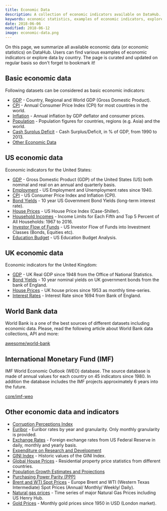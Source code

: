 ```yaml
---
title: Economic Data
description: A collection of economic indicators available on DataHub.
keywords: economic statistics, examples of economic indicators, explore data by country, basic economic indicators, US economic data, UK economic data, World Bank data
date: 2018-06-06
modified: 2018-06-12
image: economic-data.png
---
```


On this page, we summarize all available economic data (or economic statistics) on DataHub. Users can find various examples of economic indicators or explore data by country. The page is curated and updated on regular basis so don't forget to bookmark it!

## Basic economic data

Following datasets can be considered as basic economic indicators:

* [GDP](https://datahub.io/core/gdp) - Country, Regional and World GDP (Gross Domestic Product).
* [CPI](https://datahub.io/core/cpi) - Annual Consumer Price Index (CPI) for most countries in the world.
* [Inflation](https://datahub.io/core/inflation) - Annual inflation by GDP deflator and consumer prices.
* [Population](https://datahub.io/core/population) - Population figures for countries, regions (e.g. Asia) and the world.
* [Cash Surplus Deficit](https://datahub.io/core/cash-surplus-deficit) - Cash Surplus/Deficit, in % of GDP, from 1990 to 2013.
* [Other Economic Data](#other-economic-data-and-indicators)

## US economic data

Economic indicators for the United States:

* [GDP](https://datahub.io/core/gdp-us) - Gross Domestic Product (GDP) of the United States (US) both nominal and real on an annual and quarterly basis.
* [Employment](https://datahub.io/core/employment-us) - US Employment and Unemployment rates since 1940.
* [CPI](https://datahub.io/core/cpi-us) - US Consumer Price Index and Inflation (CPI).
* [Bond Yields](https://datahub.io/core/bond-yields-us-10y) - 10 year US Government Bond Yields (long-term interest rate).
* [House Prices](https://datahub.io/core/house-prices-us) - US House Price Index (Case-Shiller).
* [Household Incomes](https://datahub.io/core/household-income-us-historical) - Income Limits for Each Fifth and Top 5 Percent of All Households: 1967 to 2016.
* [Investor Flow of Funds](https://datahub.io/core/investor-flow-of-funds-us) - US Investor Flow of Funds into Investment Classes (Bonds, Equities etc).
* [Education Budget](https://datahub.io/core/usa-education-budget-analysis) - US Education Budget Analysis.

## UK economic data

Economic indicators for the United Kingdom:

* [GDP](https://datahub.io/core/gdp-uk) - UK Real GDP since 1948 from the Office of National Statistics.
* [Bond Yields](https://datahub.io/core/bond-yields-uk-10y) - 10 year nominal yields on UK government bonds from the bank of England.
* [House Prices](https://datahub.io/core/house-prices-uk) - UK house prices since 1953 as monthly time-series.
* [Interest Rates](https://datahub.io/core/interest-rates-gb) - Interest Rate since 1694 from Bank of England.

## World Bank data

World Bank is a one of the best sources of different datasets including economic data. Please, read the following article about World Bank data collections, API and more:

[awesome/world-bank](https://datahub.io/world-bank)

## International Monetary Fund (IMF)

IMF World Economic Outlook (WEO) database. The source database is made of annual values for each country on 45 indicators since 1980. In addition the database includes the IMF projects approximately 6 years into the future.

[core/imf-weo](https://datahub.io/core/imf-weo)

## Other economic data and indicators

* [Corruption Perceptions Index](https://datahub.io/core/corruption-perceptions-index)
* [Euribor](https://datahub.io/core/euribor) - Euribor rates by year and granularity. Only monthly granularity is provided.
* [Exchange Rates](https://datahub.io/core/exchange-rates) - Foreign exchange rates from US Federal Reserve in daily, monthly and yearly basis.
* [Expenditure on Research and Development](https://datahub.io/core/expenditure-on-research-and-development)
* [GINI Index](https://datahub.io/core/gini-index) - Historic values of the GINI Index.
* [Global House Prices](https://datahub.io/core/house-prices-global) - Residential property price statistics from different countries.
* [Population Growth Estimates and Projections](https://datahub.io/core/population-growth-estimates-and-projections)
* [Purchasing Power Parity (PPP)](https://datahub.io/core/ppp)
* [Brent and WTI Spot Prices](https://datahub.io/core/oil-prices) - Europe Brent and WTI (Western Texas Intermediate) Spot Prices (Annual/ Monthly/ Weekly/ Daily).
* [Natural gas prices](https://datahub.io/core/natural-gas) - Time series of major Natural Gas Prices including US Henry Hub.
* [Gold Prices](https://datahub.io/core/gold-prices) - Monthly gold prices since 1950 in USD (London market).

